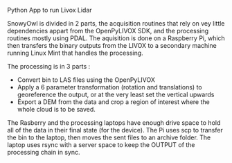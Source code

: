 Python App to run Livox Lidar

SnowyOwl is divided in 2 parts, the acquisition routines that rely on vey little dependencies appart from the OpenPyLIVOX SDK, and the processing routines mostly using PDAL. The aquisition is done on a Raspberry Pi, which then transfers the binary outputs from the LIVOX to a secondary machine running Linux Mint that handles the processing.

The processing is in 3 parts :
* Convert bin to LAS files using the OpenPyLIVOX
* Apply a 6 parameter transformation (rotation and translations) to georeference the output, or at the very least set the vertical upwards
* Export a DEM from the data and crop a region of interest where the whole cloud is to be saved.

The Rasberry and the processing laptops have enough drive space to hold all of the data in their final state (for the device). The Pi uses scp to transfer the bin to the laptop, then moves the sent files to an archive folder. The laptop uses rsync with a server space to keep the OUTPUT of the processing chain in sync.
 
